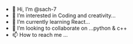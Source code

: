 - 👋 Hi, I’m @sach-7
- 👀 I’m interested in Coding and creativity...
- 🌱 I’m currently learning React...
- 💞️ I’m looking to collaborate on ...python & c++
- 📫 How to reach me ...

<!---
sach-7/sach-7 is a ✨ special ✨ repository because its `README.md` (this file) appears on your GitHub profile.
You can click the Preview link to take a look at your changes.
--->
